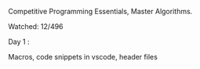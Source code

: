 Competitive Programming Essentials, Master Algorithms.

Watched: 12/496

Day 1 :

Macros, code snippets in vscode, header files
